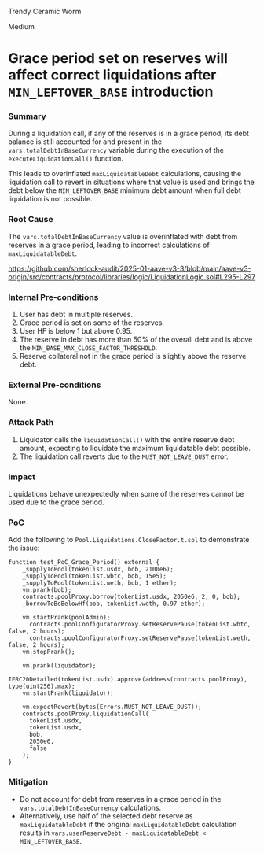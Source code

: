 Trendy Ceramic Worm

Medium

# Grace period set on reserves will affect correct liquidations after `MIN_LEFTOVER_BASE` introduction

### Summary

During a liquidation call, if any of the reserves is in a grace period, its debt balance is still accounted for and present in the `vars.totalDebtInBaseCurrency` variable during the execution of the `executeLiquidationCall()` function.

This leads to overinflated `maxLiquidatableDebt` calculations, causing the liquidation call to revert in situations where that value is used and brings the debt below the `MIN_LEFTOVER_BASE` minimum debt amount when full debt liquidation is not possible.

### Root Cause

The `vars.totalDebtInBaseCurrency` value is overinflated with debt from reserves in a grace period, leading to incorrect calculations of `maxLiquidatableDebt`.

https://github.com/sherlock-audit/2025-01-aave-v3-3/blob/main/aave-v3-origin/src/contracts/protocol/libraries/logic/LiquidationLogic.sol#L295-L297

### Internal Pre-conditions

1. User has debt in multiple reserves.
2. Grace period is set on some of the reserves.
3. User HF is below 1 but above 0.95.
4. The reserve in debt has more than 50% of the overall debt and is above the `MIN_BASE_MAX_CLOSE_FACTOR_THRESHOLD`.
5. Reserve collateral not in the grace period is slightly above the reserve debt.

### External Pre-conditions

None.

### Attack Path

1. Liquidator calls the `liquidationCall()` with the entire reserve debt amount, expecting to liquidate the maximum liquidatable debt possible.
2. The liquidation call reverts due to the `MUST_NOT_LEAVE_DUST` error.

### Impact

Liquidations behave unexpectedly when some of the reserves cannot be used due to the grace period.

### PoC

Add the following to `Pool.Liquidations.CloseFactor.t.sol` to demonstrate the issue:

```solidity
function test_PoC_Grace_Period() external {
    _supplyToPool(tokenList.usdx, bob, 2100e6);
    _supplyToPool(tokenList.wbtc, bob, 15e5);
    _supplyToPool(tokenList.weth, bob, 1 ether);
    vm.prank(bob);
    contracts.poolProxy.borrow(tokenList.usdx, 2050e6, 2, 0, bob);
    _borrowToBeBelowHf(bob, tokenList.weth, 0.97 ether);

    vm.startPrank(poolAdmin);
      contracts.poolConfiguratorProxy.setReservePause(tokenList.wbtc, false, 2 hours);
      contracts.poolConfiguratorProxy.setReservePause(tokenList.weth, false, 2 hours);
    vm.stopPrank();

    vm.prank(liquidator);
    IERC20Detailed(tokenList.usdx).approve(address(contracts.poolProxy), type(uint256).max);
    vm.startPrank(liquidator);

    vm.expectRevert(bytes(Errors.MUST_NOT_LEAVE_DUST));
    contracts.poolProxy.liquidationCall(
      tokenList.usdx,
      tokenList.usdx,
      bob,
      2050e6,
      false
    );
}
```

### Mitigation

- Do not account for debt from reserves in a grace period in the `vars.totalDebtInBaseCurrency` calculations.
- Alternatively, use half of the selected debt reserve as `maxLiquidatableDebt` if the original `maxLiquidatableDebt` calculation results in `vars.userReserveDebt - maxLiquidatableDebt < MIN_LEFTOVER_BASE`.